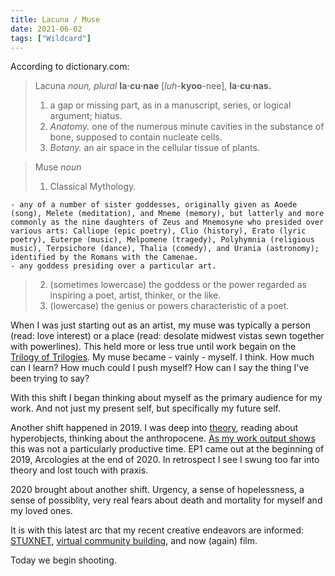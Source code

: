 ```yaml
---
title: Lacuna / Muse
date: 2021-06-02
tags: ["Wildcard"]
---
```


According to dictionary.com:

<!--x-->

> Lacuna
> _noun, plural_ **la·cu·nae** [*luh*-**kyoo**-nee], **la·cu·nas.**
>
> 1. a gap or missing part, as in a manuscript, series, or logical argument; hiatus.
> 2. _Anatomy._ one of the numerous minute cavities in the substance of bone, supposed to contain nucleate cells.
> 3. _Botany._ an air space in the cellular tissue of plants.

> Muse
> _noun_
>
> 1. Classical Mythology.

    - any of a number of sister goddesses, originally given as Aoede (song), Melete (meditation), and Mneme (memory), but latterly and more commonly as the nine daughters of Zeus and Mnemosyne who presided over various arts: Calliope (epic poetry), Clio (history), Erato (lyric poetry), Euterpe (music), Melpomene (tragedy), Polyhymnia (religious music), Terpsichore (dance), Thalia (comedy), and Urania (astronomy); identified by the Romans with the Camenae.
    - any goddess presiding over a particular art.

> 2. (sometimes lowercase) the goddess or the power regarded as inspiring a poet, artist, thinker, or the like.
> 3. (lowercase) the genius or powers characteristic of a poet.

When I was just starting out as an artist, my muse was typically a person (read: love interest) or a place (read: desolate midwest vistas sewn together with powerlines). This held more or less true until work begain on the [Trilogy of Trilogies](/2017/12/23/the-trilogy-of-trilogies/). My muse became - vainly - myself. I think. How much can I learn? How much could I push myself? How can I say the thing I've been trying to say?

With this shift I began thinking about myself as the primary audience for my work. And not just my present self, but specifically my future self.

Another shift happened in 2019. I was deep into [theory](/2019/05/24/coordinated-universal-time/), reading about hyperobjects, thinking about the anthropocene. [As my work output shows](/discography) this was not a particularly productive time. EP1 came out at the beginning of 2019, Arcologies at the end of 2020. In retrospect I see I swung too far into theory and lost touch with praxis.

2020 brought about another shift. Urgency, a sense of hopelessness, a sense of possiblity, very real fears about death and mortality for myself and my loved ones.

It is with this latest arc that my recent creative endeavors are informed: [STUXNET](https://stuxnet.me), [virtual community building](https://llllllll.co/t/45273), and now (again) film.

Today we begin shooting.
